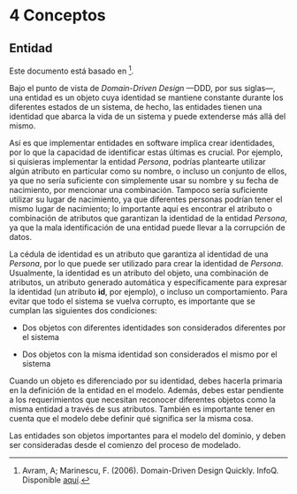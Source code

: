 # 4 Conceptos

## Entidad

Este documento está basado en [^1].

[^1]: Avram, A; Marinescu, F. (2006). Domain-Driven Design Quickly. InfoQ. Disponible
    [aquí](https://www.infoq.com/minibooks/domain-driven-design-quickly/).

Bajo el punto de vista de *Domain-Driven Design* —DDD, por sus siglas—, una
entidad es un objeto cuya identidad se mantiene constante durante los diferentes
estados de un sistema, de hecho, las entidades tienen una identidad que abarca
la vida de un sistema y puede extenderse más allá del mismo.

Así es que implementar entidades en software implica crear identidades, por lo
que la capacidad de identificar estas últimas es crucial. Por ejemplo, si
quisieras implementar la entidad *Persona*, podrías plantearte utilizar algún
atributo en particular como su nombre, o incluso un conjunto de ellos, ya que no
sería suficiente con simplemente usar su nombre y su fecha de nacimiento, por
mencionar una combinación. Tampoco sería suficiente utilizar su lugar de
nacimiento, ya que diferentes personas podrían tener el mismo lugar de
nacimiento; lo importante aquí es encontrar el atributo o combinación de
atributos que garantizan la identidad de la entidad *Persona*, ya que la mala
identificación de una entidad puede llevar a la corrupción de datos.

La cédula de identidad es un atributo que garantiza al identidad de una
*Persona*, por lo que puede ser utilizado para crear la identidad de *Persona*.
Usualmente, la identidad es un atributo del objeto, una combinación de
atributos, un atributo generado automática y específicamente para expresar la
identidad (un atributo **id**, por ejemplo), o incluso un comportamiento. Para
evitar que todo el sistema se vuelva corrupto, es importante que se cumplan las
siguientes dos condiciones:

* Dos objetos con diferentes identidades son considerados diferentes por el
  sistema

* Dos objetos con la misma identidad son considerados el mismo por el sistema

Cuando un objeto es diferenciado por su identidad, debes hacerla primaria en la
definición de la entidad en el modelo. Además, debes estar pendiente a los
requerimientos que necesitan reconocer diferentes objetos como la misma entidad
a través de sus atributos. También es importante tener en cuenta que el modelo
debe definir qué significa ser la misma cosa.

Las entidades son objetos importantes para el modelo del dominio, y deben ser
consideradas desde el comienzo del proceso de modelado.
